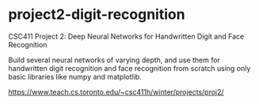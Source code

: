 # project2-digit-recognition
CSC411 Project 2: Deep Neural Networks for Handwritten Digit and Face Recognition

Build several neural networks of varying depth, and use them for handwritten digit recognition and face recognition from scratch using only basic libraries like numpy and matplotlib.

https://www.teach.cs.toronto.edu/~csc411h/winter/projects/proj2/
